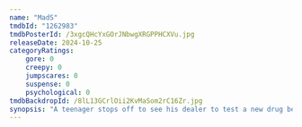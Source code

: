 ```yaml
---
name: "MadS"
tmdbId: "1262983"
tmdbPosterId: /3xgcQHcYxGOrJNbwgXRGPPHCXVu.jpg
releaseDate: 2024-10-25
categoryRatings:
    gore: 0
    creepy: 0
    jumpscares: 0
    suspense: 0
    psychological: 0
tmdbBackdropId: /8lL13GCrlOii2KvMaSom2rC16Zr.jpg
synopsis: "A teenager stops off to see his dealer to test a new drug before heading off for a night of partying. On the way home, he picks up an injured woman and the night takes a surreal turn."
---
```


